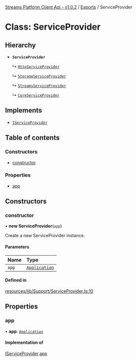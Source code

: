 [Streams Platform Client Api - v1.0.2](../README.md) / [Exports](../modules.md) / ServiceProvider

# Class: ServiceProvider

## Hierarchy

- **`ServiceProvider`**

  ↳ [`HttpServiceProvider`](HttpServiceProvider.md)

  ↳ [`StorageServiceProvider`](StorageServiceProvider.md)

  ↳ [`StreamsServiceProvider`](StreamsServiceProvider.md)

  ↳ [`CoreServiceProvider`](CoreServiceProvider.md)

## Implements

- [`IServiceProvider`](../interfaces/IServiceProvider.md)

## Table of contents

### Constructors

- [constructor](ServiceProvider.md#constructor)

### Properties

- [app](ServiceProvider.md#app)

## Constructors

### constructor

• **new ServiceProvider**(`app`)

Create a new ServiceProvider instance.

#### Parameters

| Name | Type |
| :------ | :------ |
| `app` | [`Application`](Application.md) |

#### Defined in

[resources/lib/Support/ServiceProvider.ts:10](https://github.com/laravel-streams/streams-core/blob/e866e1454/resources/lib/Support/ServiceProvider.ts#L10)

## Properties

### app

• **app**: [`Application`](Application.md)

#### Implementation of

[IServiceProvider](../interfaces/IServiceProvider.md).[app](../interfaces/IServiceProvider.md#app)
